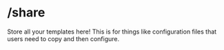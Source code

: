 # /share

Store all your templates here! This is for things like configuration files that users need to copy and then configure.
